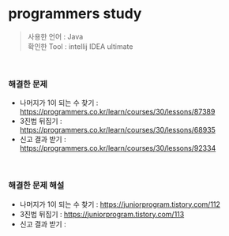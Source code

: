 # programmers study

>사용한 언어 : Java<br> 
>확인한 Tool : intellij IDEA ultimate<br> 
<br> 

### 해결한 문제
* 나머지가 1이 되는 수 찾기 : https://programmers.co.kr/learn/courses/30/lessons/87389
* 3진법 뒤집기 : https://programmers.co.kr/learn/courses/30/lessons/68935 
* 신고 결과 받기 : https://programmers.co.kr/learn/courses/30/lessons/92334

<br>

### 해결한 문제 해설
* 나머지가 1이 되는 수 찾기 : https://juniorprogram.tistory.com/112
* 3진법 뒤집기 : https://juniorprogram.tistory.com/113
* 신고 결과 받기 : 
